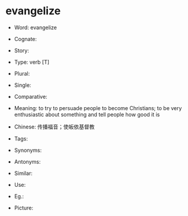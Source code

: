 # evangelize

- Word: evangelize
- Cognate: 
- Story: 

- Type: verb [T]
- Plural: 
- Single: 
- Comparative: 
- Meaning: to try to persuade people to become Christians; to be very enthusiastic about something and tell people how good it is
- Chinese: 传播福音；使皈依基督教
- Tags: 
- Synonyms: 
- Antonyms: 
- Similar: 
- Use: 
- Eg.: 
- Picture: 

